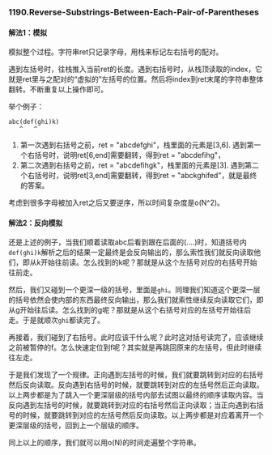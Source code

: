 ### 1190.Reverse-Substrings-Between-Each-Pair-of-Parentheses

#### 解法1：模拟
模拟整个过程。字符串ret只记录字母，用栈来标记左右括号的配对。

遇到左括号时，往栈推入当前ret的长度。遇到右括号时，从栈顶读取的index，它就是ret里与之配对的“虚拟的”左括号的位置。然后将index到ret末尾的字符串整体翻转。不断重复以上操作即可。

举个例子：
```
abc(def(ghi)k)
   ^   ^
```
1. 第一次遇到右括号之前，ret = "abcdefghi"，栈里面的元素是[3,6]. 遇到第一个右括号时，说明ret[6,end]需要翻转，得到ret = "abcdefihg"，
2. 第二次遇到右括号之前，ret = "abcdefihgk"，栈里面的元素是[3]. 遇到第二个右括号时，说明ret[3,end]需要翻转，得到ret = "abckghifed"，就是最终的答案。

考虑到很多字母被加入ret之后又要逆序，所以时间复杂度是o(N^2)。

#### 解法2：反向模拟
还是上述的例子，当我们顺着读取abc后看到跟在后面的(....)时，知道括号内```def(ghi)k```解析之后的结果一定最终是会反向输出的，那么索性我们就反向读取他们，即从k开始往前读。怎么找到的k呢？那就是从这个左括号对应的右括号开始往前走。

然后，我们又碰到一个更深一级的括号，里面是```ghi```。同理我们知道这个更深一层的括号依然会使内部的东西最终反向输出，那么我们就索性继续反向读取它们，即从g开始往后读。怎么找到的g呢？那就是从这个右括号对应的左括号开始往后走。于是就顺次```ghi```都读完了。

再接着，我们碰到了右括号。此时应该干什么呢？此时这对括号读完了，应该继续之前被暂停的f。怎么快速定位到f呢？其实就是再跳回原来的左括号，但此时继续往左走。

于是我们发现了一个规律。正向遇到左括号的时候，我们就要跳转到对应的右括号然后反向读取。反向遇到右括号的时候，就要跳转到对应的左括号然后正向读取。以上两步都是为了跳入一个更深层级的括号内部去试图以最终的顺序读取内容。当反向遇到左括号的时候，就要跳转到对应的右括号然后正向读取；当正向遇到右括号的时候，就要跳转到对应的左括号然后反向读取。以上两步都是对应着离开一个更深层级的括号，回到上一个层级的顺序。

同上以上的顺序，我们就可以用o(N)的时间走遍整个字符串。
